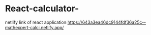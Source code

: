 # React-calculator-

netlify link of react application  https://643a3ea46dc9144fdf36a25c--mathexpert-calci.netlify.app/

